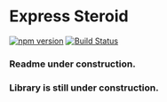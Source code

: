 # Express Steroid

[![npm version](https://badge.fury.io/js/express-steroid.svg)](https://badge.fury.io/js/express-steroid)
[![Build Status](https://travis-ci.org/OmarKan/express-steroid.png?branch=master)](https://travis-ci.org/OmarKan/express-steroid)
### Readme under construction.
### Library is still under construction.
